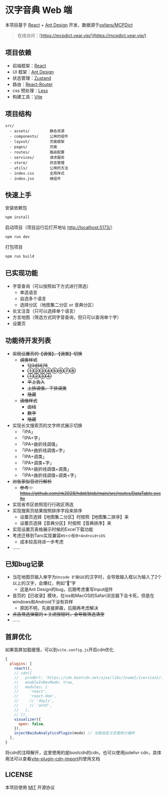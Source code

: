 # 汉字音典 Web 端

本项目基于 [React](https://github.com/facebook/react) + [Ant Design](https://github.com/ant-design/ant-design) 开发，数据源于[osfans/MCPDict](https://github.com/osfans/MCPDict)

> 在线访问：[https://mcpdict.vear.vip/](https://mcpdict.vear.vip/)

## 项目依赖

- 前端框架：[React](https://github.com/facebook/react)
- UI 框架：[Ant Design](https://github.com/ant-design/ant-design)
- 状态管理：[Zustand](https://github.com/pmndrs/zustand)
- 路由：[React-Router](https://github.com/ReactTraining/react-router)
- css 预处理：[Less](https://github.com/less/less.js)
- 构建工具：[Vite](https://github.com/vitejs/vite)

## 项目结构

```
src/
  - assets/         静态资源
  - components/     公用的组件
  - layout/         页面框架
  - pages/          页面
  - routes/         路由配置
  - services/       请求服务
  - store/          状态管理
  - utils/          公用的方法
  - index.css       全局样式
  - index.jsx       根组件
```

## 快速上手

安装依赖包

```bash
npm install
```

启动项目（项目运行后打开地址 [http://localhost:5173/](http://localhost:5173/)）

```bash
npm run dev
```

打包项目
```bash
npm run build
```
## 已实现功能
  - 字音查询（可以按照如下方式进行筛选）
    - 单选语言
    - 自选多个语言
    - 选择分区（地图集二分区 or 音典分区）
  - 长文注音（只可以选择单个语言）
  - 方言地图（筛选方式同字音查询，但只可以查询单个字）
  - 设置页

## 功能待开发列表
  - ~~实现设置页的【调值】、【调类】切换~~
    - ~~调类样式~~
      - ~~12345678~~
      - ~~①②③④⑤⑥⑦⑧~~
      - ~~①②③④~~
      - ~~平上去入~~
      - ~~上排调值、下排调类~~
      - ~~隐藏~~
    - ~~调值样式~~
      - ~~曲线~~
      - ~~数字~~
      - ~~隐藏~~
  - 实现长文搜索页的文字样式展示切换
    - 「IPA」
    - 「IPA+字」
    - 「IPA+曲折线调值」
    - 「IPA+曲折线调值+字」
    - 「IPA+调类」
    - 「IPA+调类+字」
    - 「IPA+曲折线调值+调类」
    - 「IPA+曲折线调值+调类+字」
  - ~~对各家拟音进行解析~~
    - ~~参考：https://github.com/nk2028/hdqt/blob/main/src/routes/DataTable.svelte~~
  - 实现省市区依照现行行政区筛选
  - 实现搜索页结果按照排序字段来排序
    - 设置页选择【地图集二分区】时按照【地图集二排序】来
    - 设置页选择【音典分区】时按照【音典排序】来 
  - 实现设置页表格展示时候的Excel下载功能
  - 考虑迁移到Taro实现兼容`H5+小程序+Android+iOS`
    - 成本较高待进一步考虑
  - ......
## 已知bug记录
  - 当在地图页输入单字为`Uncode 扩展G区`的汉字时，会导致输入框以为输入了2个以上的汉字，会爆红，例如“𰃘”字
    - 这是Ant Design的bug，后期考虑重写Input组件
  - 首页的【已收录】模块，在ios和MacOS的Safari浏览器下会卡死，但是在windows和Android下没有异样
    - 原因不明，先直接屏蔽，后期再考虑解决
  - ~~点击筛选弹窗的 x 关闭按钮时，会导致筛选清空~~
  - ......

## 首屏优化
如果首屏加载缓慢，可以到`vite.config.js`开启cdn优化
```js
{
  plugins: [
    react(),
    // cdn({
    //   prodUrl: 'https://cdn.bootcdn.net/ajax/libs/{name}/{version}/{path}',
    //   enableInDevMode: true,
    //   modules: [
    //     'react', 
    //     'react-dom', 
    //     // 'dayjs', 
    //     // 'antd',
    //   ],
    // }), 
    visualizer({
      open: false,
    }),
    injectBaiduAnalyticsPlugin(mode) // 注册自定义百度统计插件
  ],
}
```
将cdn的注释解开，这里使用的是bootcdn的cdn，也可以使用jsdelivr cdn，具体用法可以查看[vite-plugin-cdn-import](https://github.com/MMF-FE/vite-plugin-cdn-import)的使用文档

## LICENSE
本项目使用 [MIT](./LICENSE) 开源协议
